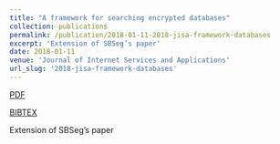 ```yaml
---
title: "A framework for searching encrypted databases"
collection: publications
permalink: /publication/2018-01-11-2018-jisa-framework-databases
excerpt: 'Extension of SBSeg’s paper'
date: 2018-01-11
venue: 'Journal of Internet Services and Applications'
url_slug: '2018-jisa-framework-databases'
---
```


<a href='http://pdroalves.github.io/files/publications/2018-jisa-framework-databases.pdf'>PDF</a>


<a href='http://pdroalves.github.io/files/publications/2018-jisa-framework-databases.bib'>BIBTEX</a>

Extension of SBSeg’s paper
